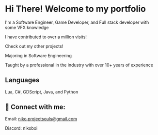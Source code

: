 # Hi There! Welcome to my portfolio

I'm a Software Engineer, Game Developer, and Full stack developer with some VFX knowledge

I have contributed to over a million visits!

Check out my other projects!

Majoring in Software Engineering

Taught by a professional in the industry with over 10+ years of experience

## Languages
Lua, C#, GDScript, Java, and Python


## 🤳 Connect with me:

Email: niko.projectsouls@gmail.com

Discord: nikoboi
